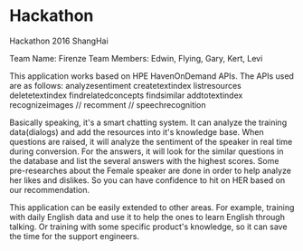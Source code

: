 # Hackathon

Hackathon 2016 ShangHai

Team Name: Firenze
Team Members: Edwin, Flying, Gary, Kert, Levi

This application works based on HPE HavenOnDemand APIs. The APIs used are as follows:
analyzesentiment
createtextindex
listresources
deletetextindex
findrelatedconcepts
findsimilar
addtotextindex
recognizeimages
// recomment
// speechrecognition

Basically speaking, it's a smart chatting system. It can analyze the training data(dialogs) and add the resources into it's knowledge base.
When questions are raised, it will analyze the sentiment of the speaker in real time during conversion. For the answers, it will look for 
the similar questions in the database and list the several answers with the highest scores. 
Some pre-researches about the Female speaker are done in order to help analyze her likes and dislikes. So you can have confidence to hit on HER
based on our recommendation.

This application can be easily extended to other areas. For example, training with daily English data and use it to help the ones to learn English 
through talking. Or training with some specific product's knowledge, so it can save the time for the support engineers.